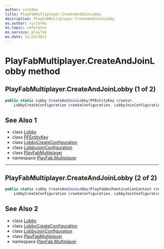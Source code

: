 ```yaml
---
author: vicodex
title: PlayFabMultiplayer.CreateAndJoinLobby
description: PlayFabMultiplayer.CreateAndJoinLobby
ms.author: victorku
ms.topic: reference
ms.service: playfab
ms.date: 11/23/2021
---
```


# PlayFabMultiplayer.CreateAndJoinLobby method
## PlayFabMultiplayer.CreateAndJoinLobby (1 of 2)

```csharp
public static Lobby CreateAndJoinLobby(PFEntityKey creator, 
    LobbyCreateConfiguration createConfiguration, LobbyJoinConfiguration joinConfiguration)
```

## See Also 1

* class [Lobby](../Lobby.md)
* class [PFEntityKey](../PFEntityKey.md)
* class [LobbyCreateConfiguration](../LobbyCreateConfiguration.md)
* class [LobbyJoinConfiguration](../LobbyJoinConfiguration.md)
* class [PlayFabMultiplayer](../PlayFabMultiplayer.md)
* namespace [PlayFab.Multiplayer](../../PlayFabMultiplayerSDK.md)

---

## PlayFabMultiplayer.CreateAndJoinLobby (2 of 2)

```csharp
public static Lobby CreateAndJoinLobby(PlayFabAuthenticationContext creator, 
    LobbyCreateConfiguration createConfiguration, LobbyJoinConfiguration joinConfiguration)
```

## See Also 2

* class [Lobby](../Lobby.md)
* class [LobbyCreateConfiguration](../LobbyCreateConfiguration.md)
* class [LobbyJoinConfiguration](../LobbyJoinConfiguration.md)
* class [PlayFabMultiplayer](../PlayFabMultiplayer.md)
* namespace [PlayFab.Multiplayer](../../PlayFabMultiplayerSDK.md)

